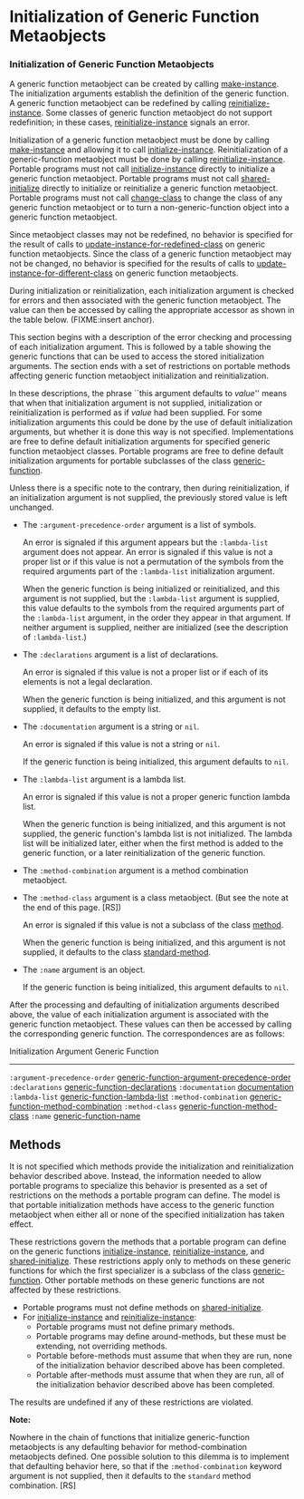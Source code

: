 Initialization of Generic Function Metaobjects
==============================================

### Initialization of Generic Function Metaobjects

A generic function metaobject can be created by calling [make-instance](make-instance.md). The initialization arguments establish the definition of the generic function. A generic function metaobject can be redefined by calling [reinitialize-instance](http://www.lispworks.com/documentation/HyperSpec/Body/f_reinit.htm#reinitialize-instance). Some classes of generic function metaobject do not support redefinition; in these cases, [reinitialize-instance](http://www.lispworks.com/documentation/HyperSpec/Body/f_reinit.htm#reinitialize-instance) signals an error.

Initialization of a generic function metaobject must be done by calling [make-instance](make-instance.md) and allowing it to call [initialize-instance](http://www.lispworks.com/documentation/HyperSpec/Body/f_init_i.htm#initialize-instance). Reinitialization of a generic-function metaobject must be done by calling [reinitialize-instance](http://www.lispworks.com/documentation/HyperSpec/Body/f_reinit.htm#reinitialize-instance). Portable programs must not call [initialize-instance](http://www.lispworks.com/documentation/HyperSpec/Body/f_init_i.htm#initialize-instance) directly to initialize a generic function metaobject. Portable programs must not call [shared-initialize](http://www.lispworks.com/documentation/HyperSpec/Body/f_shared.htm#shared-initialize) directly to initialize or reinitialize a generic function metaobject. Portable programs must not call [change-class](http://www.lispworks.com/documentation/HyperSpec/Body/f_chg_cl.htm#change-class) to change the class of any generic function metaobject or to turn a non-generic-function object into a generic function metaobject.

Since metaobject classes may not be redefined, no behavior is specified for the result of calls to [update-instance-for-redefined-class](http://www.lispworks.com/documentation/HyperSpec/Body/f_upda_1.htm#update-instance-for-redefined-class) on generic function metaobjects. Since the class of a generic function metaobject may not be changed, no behavior is specified for the results of calls to [update-instance-for-different-class](http://www.lispworks.com/documentation/HyperSpec/Body/f_update.htm#update-instance-for-different-class) on generic function metaobjects.

During initialization or reinitialization, each initialization argument is checked for errors and then associated with the generic function metaobject. The value can then be accessed by calling the appropriate accessor as shown in the table below. (FIXME:insert anchor).

This section begins with a description of the error checking and processing of each initialization argument. This is followed by a table showing the generic functions that can be used to access the stored initialization arguments. The section ends with a set of restrictions on portable methods affecting generic function metaobject initialization and reinitialization.

In these descriptions, the phrase ``this argument defaults to *value*'' means that when that initialization argument is not supplied, initialization or reinitialization is performed as if *value* had been supplied. For some initialization arguments this could be done by the use of default initialization arguments, but whether it is done this way is not specified. Implementations are free to define default initialization arguments for specified generic function metaobject classes. Portable programs are free to define default initialization arguments for portable subclasses of the class [generic-function](generic-function.md).

Unless there is a specific note to the contrary, then during reinitialization, if an initialization argument is not supplied, the previously stored value is left unchanged.

-   The `:argument-precedence-order` argument is a list of symbols.

    An error is signaled if this argument appears but the `:lambda-list` argument does not appear. An error is signaled if this value is not a proper list or if this value is not a permutation of the symbols from the required arguments part of the `:lambda-list` initialization argument.

    When the generic function is being initialized or reinitialized, and this argument is not supplied, but the `:lambda-list` argument is supplied, this value defaults to the symbols from the required arguments part of the `:lambda-list` argument, in the order they appear in that argument. If neither argument is supplied, neither are initialized (see the description of `:lambda-list`.)

-   The `:declarations` argument is a list of declarations.

    An error is signaled if this value is not a proper list or if each of its elements is not a legal declaration.

    When the generic function is being initialized, and this argument is not supplied, it defaults to the empty list.

-   The `:documentation` argument is a string or `nil`.

    An error is signaled if this value is not a string or `nil`.

    If the generic function is being initialized, this argument defaults to `nil`.

-   The `:lambda-list` argument is a lambda list.

    An error is signaled if this value is not a proper generic function lambda list.

    When the generic function is being initialized, and this argument is not supplied, the generic function's lambda list is not initialized. The lambda list will be initialized later, either when the first method is added to the generic function, or a later reinitialization of the generic function.

-   The `:method-combination` argument is a method combination metaobject.
-   The `:method-class` argument is a class metaobject. (But see the note at the end of this page. [RS])

    An error is signaled if this value is not a subclass of the class [method](method.md).

    When the generic function is being initialized, and this argument is not supplied, it defaults to the class [standard-method](standard-method.md).

-   The `:name` argument is an object.

    If the generic function is being initialized, this argument defaults to `nil`.

After the processing and defaulting of initialization arguments described above, the value of each initialization argument is associated with the generic function metaobject. These values can then be accessed by calling the corresponding generic function. The correspondences are as follows:

  Initialization Argument        Generic Function
  ------------------------------ ---------------------------------------------------------------------------------------------------
  `:argument-precedence-order`   [generic-function-argument-precedence-order](generic-function-argument-precedence-order.md)
  `:declarations`                [generic-function-declarations](generic-function-declarations.md)
  `:documentation`               [documentation](http://www.lispworks.com/documentation/HyperSpec/Body/f_docume.htm#documentation)
  `:lambda-list`                 [generic-function-lambda-list](generic-function-lambda-list.md)
  `:method-combination`          [generic-function-method-combination](generic-function-method-combination.md)
  `:method-class`                [generic-function-method-class](generic-function-method-class.md)
  `:name`                        [generic-function-name](generic-function-name.md)

Methods
-------

It is not specified which methods provide the initialization and reinitialization behavior described above. Instead, the information needed to allow portable programs to specialize this behavior is presented as a set of restrictions on the methods a portable program can define. The model is that portable initialization methods have access to the generic function metaobject when either all or none of the specified initialization has taken effect.

These restrictions govern the methods that a portable program can define on the generic functions [initialize-instance](http://www.lispworks.com/documentation/HyperSpec/Body/f_init_i.htm#initialize-instance), [reinitialize-instance](http://www.lispworks.com/documentation/HyperSpec/Body/f_reinit.htm#reinitialize-instance), and [shared-initialize](http://www.lispworks.com/documentation/HyperSpec/Body/f_shared.htm#shared-initialize). These restrictions apply only to methods on these generic functions for which the first specializer is a subclass of the class [generic-function](generic-function.md). Other portable methods on these generic functions are not affected by these restrictions.

-   Portable programs must not define methods on [shared-initialize](http://www.lispworks.com/documentation/HyperSpec/Body/f_shared.htm#shared-initialize).
-   For [initialize-instance](http://www.lispworks.com/documentation/HyperSpec/Body/f_init_i.htm#initialize-instance) and [reinitialize-instance](http://www.lispworks.com/documentation/HyperSpec/Body/f_reinit.htm#reinitialize-instance):
    -   Portable programs must not define primary methods.
    -   Portable programs may define around-methods, but these must be extending, not overriding methods.
    -   Portable before-methods must assume that when they are run, none of the initialization behavior described above has been completed.
    -   Portable after-methods must assume that when they are run, all of the initialization behavior described above has been completed.

The results are undefined if any of these restrictions are violated.

**Note:**

Nowhere in the chain of functions that initialize generic-function metaobjects is any defaulting behavior for method-combination metaobjects defined. One possible solution to this dilemma is to implement that defaulting behavior here, so that if the `:method-combination` keyword argument is not supplied, then it defaults to the `standard` method combination. [RS]
